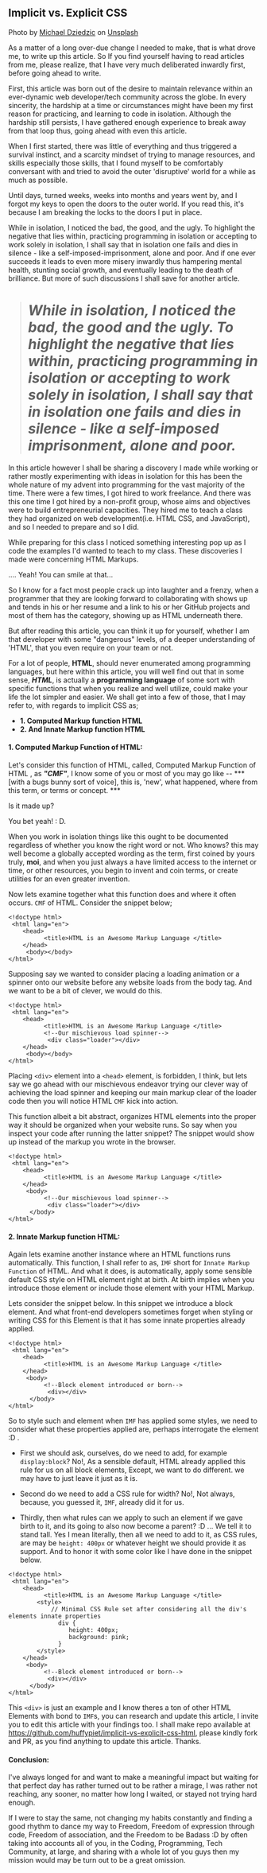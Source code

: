 ## Implicit vs. Explicit CSS

Photo by <a href="https://unsplash.com/@lazycreekimages?utm_source=unsplash&utm_medium=referral&utm_content=creditCopyText">Michael Dziedzic</a> on <a href="https://unsplash.com/s/photos/css?utm_source=unsplash&utm_medium=referral&utm_content=creditCopyText">Unsplash</a>
  

As a matter of a long over-due change I needed to make, that is what drove me, to write up this article. So If you find yourself having to read articles from me, please realize, that I have very much deliberated inwardly first, before going ahead to write.

First, this article was born out of the desire to maintain relevance within an ever-dynamic web developer/tech community across the globe. In every sincerity, the hardship at a time or circumstances might have been my first reason for practicing, and learning to code in isolation.  Although the hardship still persists, I have gathered enough experience to break away from that loop thus, going ahead with even this article.

When I first started, there was little of everything and thus triggered a survival instinct, and a scarcity mindset of trying to manage resources, and skills especially those skills, that I found myself to be comfortably conversant with and tried to avoid the outer 'disruptive' world for a while as much as possible.

Until days, turned weeks, weeks into months and years went by, and I forgot my keys to open the doors to the outer world. If you read this, it's because I am breaking the locks to the doors I put in place.

While in isolation, I noticed the bad, the good, and the ugly. To highlight the negative that lies within, practicing programming in isolation or accepting to work solely in isolation, I shall say that in isolation one fails and dies in silence - like a self-imposed-imprisonment, alone and poor. And if one ever succeeds it leads to even more misery inwardly thus hampering mental health, stunting social growth, and eventually leading to the death of brilliance. But more of such discussions I shall save for another article. 

> # ***While in isolation, I noticed the bad, the good and the ugly. To highlight the negative that lies within, practicing programming in isolation or accepting to work solely in isolation, I shall say that in isolation one fails and dies in silence - like a self-imposed imprisonment, alone and poor.***

In this article however I shall be sharing a discovery I made while working  or rather mostly experimenting with ideas in isolation for this has been the whole nature of my advent into programming for the vast majority of the time. There were a few times, I got hired to work freelance. And there was this one time I got hired by a non-profit group, whose aims and objectives were to build entrepreneurial capacities. They hired me to teach a class they had organized on web development(i.e. HTML CSS, and JavaScript), and so I needed to prepare and so I did. 

While preparing for this class I noticed something interesting pop up as I code the examples I'd wanted to teach to my class. These discoveries I made were concerning HTML Markups.

.... Yeah! You can smile at that...

So I know for a fact most people crack up into laughter and a frenzy, when a programmer that they are looking forward to collaborating with shows up  and tends in his or her resume and a link to his or her GitHub projects and most of them has the category, showing up as HTML underneath there. 

But after reading this article, you can think it up for yourself, whether I am that developer with some "dangerous" levels, of a deeper understanding of 'HTML', that you  even require on your team or not.

For a lot of people, **HTML**,  should never enumerated among programming languages, but here within this article, you will well find out that in some sense,  ***HTML***, is actually a **programming language** of some sort with specific functions that when you realize and well utilize, could make your life the lot simpler and easier.  We shall get into a few of those, that I may refer to, with regards to implicit CSS as;

- **1. Computed Markup function HTML**
- **2.  And Innate Markup function HTML**


#### 1. Computed Markup Function of HTML:

Let's consider this function of HTML, called, Computed Markup Function of HTML , as ***"CMF"***, I know some of you or most of you may go like -- ***[with a bugs bunny sort of voice], this is,  'new', what happened, where from this term,  or terms or concept. ***
 
Is it made up?

 You bet yeah! : D. 

When you work in isolation things like this ought to be documented regardless of whether you know the right word or not. Who knows? this may well become a globally accepted wording as the term, first coined by yours truly, **moi**, and when you just always a have limited access to the internet or time, or other resources, you begin to invent and coin terms, or create utilities for an even greater invention.

Now lets examine together what this function does and where it often occurs. `CMF` of HTML. Consider the snippet below;

```
<!doctype html>
 <html lang="en">
    <head>
          <title>HTML is an Awesome Markup Language </title>
    </head>
     <body></body>
</html>
``` 

Supposing say we wanted to consider placing a loading animation or a spinner onto our website before any website loads from the body tag. And we want to be a bit of clever, we would do this.

```
<!doctype html>
 <html lang="en">
    <head>
          <title>HTML is an Awesome Markup Language </title>
          <!--Our mischievous load spinner-->
           <div class="loader"></div>
    </head>
     <body></body>
</html>
``` 

Placing `<div>` element into a `<head>` element, is forbidden, I think, but  lets say we go ahead with our mischievous endeavor trying our clever way of achieving  the load spinner and keeping our main markup clear of the loader code then you will notice HTML `CMF` kick into action.  

This function albeit a bit abstract, organizes HTML elements into the proper way it should be organized when your website runs. So say when you inspect your code after running the latter snippet? The snippet would show up instead of the markup you wrote in the browser.

```
<!doctype html>
 <html lang="en">
    <head>
          <title>HTML is an Awesome Markup Language </title>
    </head>
     <body>
          <!--Our mischievous load spinner-->
           <div class="loader"></div>
      </body>
</html>
``` 

#### 2. Innate Markup function HTML:

Again lets examine another instance where an HTML functions runs automatically. This function, I shall  refer to as, `IMF` short for `Innate Markup Function` of HTML.  And what it does, is automatically, apply some sensible default CSS style on HTML element right at birth. At birth implies when you introduce those element or include those element with your HTML Markup. 

Lets consider the snippet below. In this snippet we introduce a block element. And what  front-end developers sometimes forget when styling or writing CSS for this Element is that it has some innate properties already applied.

```
<!doctype html>
 <html lang="en">
    <head>
          <title>HTML is an Awesome Markup Language </title>
    </head>
     <body>
          <!--Block element introduced or born-->
           <div></div>
      </body>
</html>
``` 

So to style such and element when `IMF` has applied some styles, we need to consider what these properties applied are, perhaps interrogate the element :D . 

-  First we should ask, ourselves, do we need to add, for example `display:block`? 
No!, As a sensible default, HTML already applied this rule for us on all block elements, Except, we want to do different. we may have to just leave it just as it is.

-   Second do we need to add a CSS rule for width? No!, Not always, because, you guessed it, `IMF`, already did it for us.

-  Thirdly, then what rules can we apply to such an element if we gave birth to it, and its going to also now become a parent? :D ... We tell it to stand tall. Yes I mean literally, then all we need to add to it, as CSS rules, are may be `height: 400px` or whatever height we should provide it as support. And to honor it with some color like I have done in the snippet below.

```
<!doctype html>
 <html lang="en">
    <head>
          <title>HTML is an Awesome Markup Language </title>
        <style>
            // Minimal CSS Rule set after considering all the div's elements innate properties
              div {
                 height: 400px;
                 background: pink;
              }
        </style>
    </head>
     <body>
          <!--Block element introduced or born-->
           <div></div>
      </body>
</html>
``` 

This `<div>` is just an example and I know theres a ton of other HTML Elements with bond to `IMF`s, you can research and update this article, I invite you to edit this article with your findings too. I shall make repo available at https://github.com/huffypiet/implicit-vs-explicit-css-html, please kindly fork and PR, as you find anything to update this article. Thanks.


#### Conclusion:

I've always longed for and want to make a meaningful impact but waiting for that perfect day has rather turned out to be rather a mirage, I was rather not reaching, any sooner, no matter how long I waited, or stayed not trying hard enough. 

If I were  to stay the same, not changing my habits constantly and finding a good rhythm to dance my way to Freedom, Freedom of expression through code, Freedom of association, and the Freedom to be Badass :D by often taking into accounts all of you, in the  Coding, Programming, Tech Community, at large, and  sharing with a whole lot of you guys then my mission would may be turn out to be a great omission.


